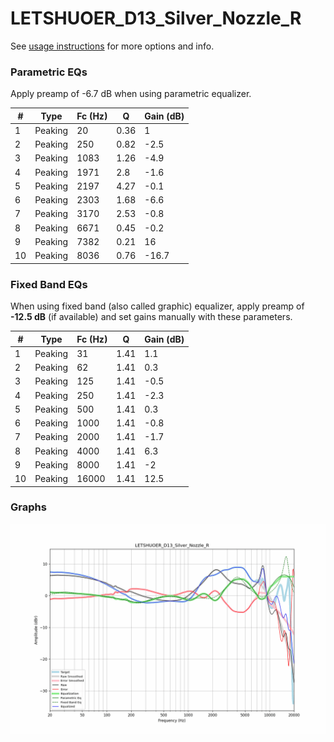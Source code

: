 # LETSHUOER_D13_Silver_Nozzle_R
See [usage instructions](https://github.com/jaakkopasanen/AutoEq#usage) for more options and info.

### Parametric EQs
Apply preamp of -6.7 dB when using parametric equalizer.

|   # | Type    |   Fc (Hz) |    Q |   Gain (dB) |
|-----|---------|-----------|------|-------------|
|   1 | Peaking |        20 | 0.36 |         1   |
|   2 | Peaking |       250 | 0.82 |        -2.5 |
|   3 | Peaking |      1083 | 1.26 |        -4.9 |
|   4 | Peaking |      1971 | 2.8  |        -1.6 |
|   5 | Peaking |      2197 | 4.27 |        -0.1 |
|   6 | Peaking |      2303 | 1.68 |        -6.6 |
|   7 | Peaking |      3170 | 2.53 |        -0.8 |
|   8 | Peaking |      6671 | 0.45 |        -0.2 |
|   9 | Peaking |      7382 | 0.21 |        16   |
|  10 | Peaking |      8036 | 0.76 |       -16.7 |

### Fixed Band EQs
When using fixed band (also called graphic) equalizer, apply preamp of **-12.5 dB** (if available) and set gains manually with these parameters.

|   # | Type    |   Fc (Hz) |    Q |   Gain (dB) |
|-----|---------|-----------|------|-------------|
|   1 | Peaking |        31 | 1.41 |         1.1 |
|   2 | Peaking |        62 | 1.41 |         0.3 |
|   3 | Peaking |       125 | 1.41 |        -0.5 |
|   4 | Peaking |       250 | 1.41 |        -2.3 |
|   5 | Peaking |       500 | 1.41 |         0.3 |
|   6 | Peaking |      1000 | 1.41 |        -0.8 |
|   7 | Peaking |      2000 | 1.41 |        -1.7 |
|   8 | Peaking |      4000 | 1.41 |         6.3 |
|   9 | Peaking |      8000 | 1.41 |        -2   |
|  10 | Peaking |     16000 | 1.41 |        12.5 |

### Graphs
![](./LETSHUOER_D13_Silver_Nozzle_R.png)
